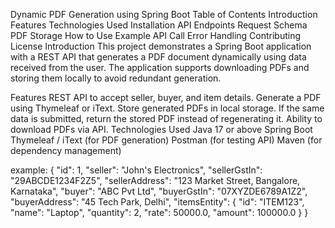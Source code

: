 Dynamic PDF Generation using Spring Boot
Table of Contents
Introduction
Features
Technologies Used
Installation
API Endpoints
Request Schema
PDF Storage
How to Use
Example API Call
Error Handling
Contributing
License
Introduction
This project demonstrates a Spring Boot application with a REST API that generates a PDF document dynamically using data received from the user. The application supports downloading PDFs and storing them locally to avoid redundant generation.

Features
REST API to accept seller, buyer, and item details.
Generate a PDF using Thymeleaf or iText.
Store generated PDFs in local storage.
If the same data is submitted, return the stored PDF instead of regenerating it.
Ability to download PDFs via API.
Technologies Used
Java 17 or above
Spring Boot
Thymeleaf / iText (for PDF generation)
Postman (for testing API)
Maven (for dependency management)


example:
{
  "id": 1,
  "seller": "John's Electronics",
  "sellerGstIn": "29ABCDE1234F2Z5",
  "sellerAddress": "123 Market Street, Bangalore, Karnataka",
  "buyer": "ABC Pvt Ltd",
  "buyerGstIn": "07XYZDE6789A1Z2",
  "buyerAddress": "45 Tech Park, Delhi",
  "itemsEntity": {
    "id": "ITEM123",
    "name": "Laptop",
    "quantity": 2,
    "rate": 50000.0,
    "amount": 100000.0
  }
}
